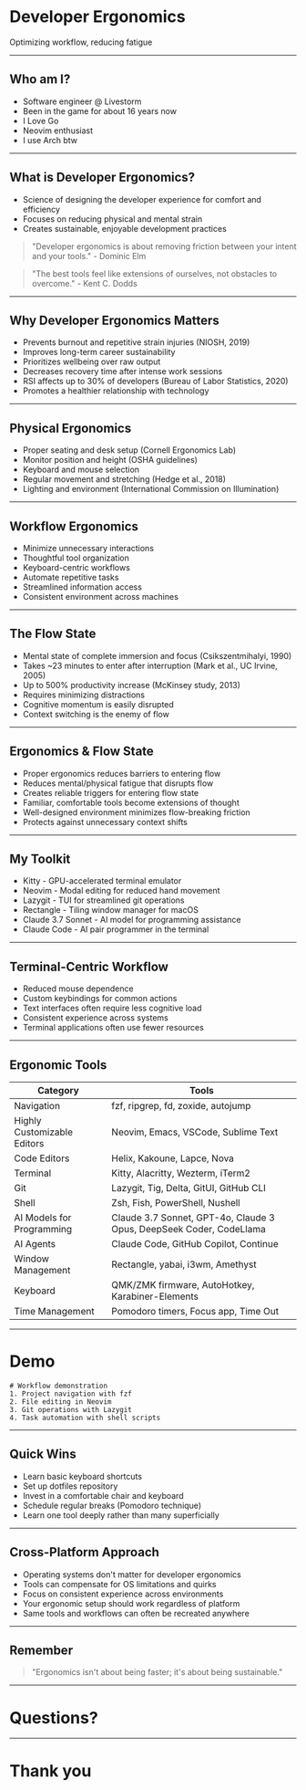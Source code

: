 # Developer Ergonomics

Optimizing workflow, reducing fatigue

---

## Who am I?

- Software engineer @ Livestorm
- Been in the game for about 16 years now
- I Love Go
- Neovim enthusiast
- I use Arch btw

---

## What is Developer Ergonomics?

<!-- pause -->

<!-- incremental_lists: true -->

- Science of designing the developer experience for comfort and efficiency
- Focuses on reducing physical and mental strain
- Creates sustainable, enjoyable development practices

> "Developer ergonomics is about removing friction between your intent and your tools." - Dominic Elm

> "The best tools feel like extensions of ourselves, not obstacles to overcome." - Kent C. Dodds

---

## Why Developer Ergonomics Matters

<!-- pause -->

<!-- incremental_lists: true -->

- Prevents burnout and repetitive strain injuries (NIOSH, 2019)
- Improves long-term career sustainability
- Prioritizes wellbeing over raw output
- Decreases recovery time after intense work sessions
- RSI affects up to 30% of developers (Bureau of Labor Statistics, 2020)
- Promotes a healthier relationship with technology

---

## Physical Ergonomics

<!-- pause -->

<!-- incremental_lists: true -->

- Proper seating and desk setup (Cornell Ergonomics Lab)
- Monitor position and height (OSHA guidelines)
- Keyboard and mouse selection
- Regular movement and stretching (Hedge et al., 2018)
- Lighting and environment (International Commission on Illumination)

---

## Workflow Ergonomics

<!-- pause -->

<!-- incremental_lists: true -->

- Minimize unnecessary interactions
- Thoughtful tool organization
- Keyboard-centric workflows
- Automate repetitive tasks
- Streamlined information access
- Consistent environment across machines

---

## The Flow State

<!-- pause -->

<!-- incremental_lists: true -->

- Mental state of complete immersion and focus (Csikszentmihalyi, 1990)
- Takes ~23 minutes to enter after interruption (Mark et al., UC Irvine, 2005)
- Up to 500% productivity increase (McKinsey study, 2013)
- Requires minimizing distractions
- Cognitive momentum is easily disrupted
- Context switching is the enemy of flow

---

## Ergonomics & Flow State

<!-- pause -->

<!-- incremental_lists: true -->

- Proper ergonomics reduces barriers to entering flow
- Reduces mental/physical fatigue that disrupts flow
- Creates reliable triggers for entering flow state
- Familiar, comfortable tools become extensions of thought
- Well-designed environment minimizes flow-breaking friction
- Protects against unnecessary context shifts

---

## My Toolkit

<!-- pause -->

<!-- incremental_lists: true -->

- Kitty - GPU-accelerated terminal emulator
- Neovim - Modal editing for reduced hand movement
- Lazygit - TUI for streamlined git operations
- Rectangle - Tiling window manager for macOS
- Claude 3.7 Sonnet - AI model for programming assistance
- Claude Code - AI pair programmer in the terminal

---

## Terminal-Centric Workflow

<!-- pause -->

<!-- incremental_lists: true -->

- Reduced mouse dependence
- Custom keybindings for common actions
- Text interfaces often require less cognitive load
- Consistent experience across systems
- Terminal applications often use fewer resources

---

## Ergonomic Tools

<!-- incremental_lists: true -->

| Category | Tools |
| --- | --- |
| Navigation | fzf, ripgrep, fd, zoxide, autojump |
| Highly Customizable Editors | Neovim, Emacs, VSCode, Sublime Text |
| Code Editors | Helix, Kakoune, Lapce, Nova |
| Terminal | Kitty, Alacritty, Wezterm, iTerm2 |
| Git | Lazygit, Tig, Delta, GitUI, GitHub CLI |
| Shell | Zsh, Fish, PowerShell, Nushell |
| AI Models for Programming | Claude 3.7 Sonnet, GPT-4o, Claude 3 Opus, DeepSeek Coder, CodeLlama |
| AI Agents | Claude Code, GitHub Copilot, Continue |
| Window Management | Rectangle, yabai, i3wm, Amethyst |
| Keyboard | QMK/ZMK firmware, AutoHotkey, Karabiner-Elements |
| Time Management | Pomodoro timers, Focus app, Time Out |

---

# Demo

```
# Workflow demonstration
1. Project navigation with fzf
2. File editing in Neovim
3. Git operations with Lazygit
4. Task automation with shell scripts
```

---

## Quick Wins

<!-- incremental_lists: true -->

- Learn basic keyboard shortcuts
- Set up dotfiles repository
- Invest in a comfortable chair and keyboard
- Schedule regular breaks (Pomodoro technique)
- Learn one tool deeply rather than many superficially

---

## Cross-Platform Approach

<!-- pause -->

<!-- incremental_lists: true -->

- Operating systems don't matter for developer ergonomics
- Tools can compensate for OS limitations and quirks
- Focus on consistent experience across environments
- Your ergonomic setup should work regardless of platform
- Same tools and workflows can often be recreated anywhere

---

## Remember

<!-- pause -->

> "Ergonomics isn't about being faster; it's about being sustainable."

---

<!-- jump_to_middle -->

# Questions?

---

<!-- jump_to_middle -->

# Thank you
